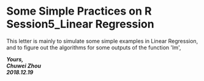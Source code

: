 # Some Simple Practices on R Session5_Linear Regression              
This letter is mainly to simulate some simple examples in Linear Regression, and to figure out the algorithms for some outputs of the function 'lm', 
       




                    
**_Yours,_**                         
**_Chuwei Zhou_**                 
**_2018.12.19_**                     
 

       
